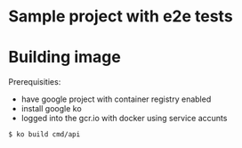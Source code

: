 # Sample project with e2e tests




# Building image

Prerequisities:

 - have google project with container registry enabled
 - install google ko
 - logged into the gcr.io with docker using service accunts

```
$ ko build cmd/api
```